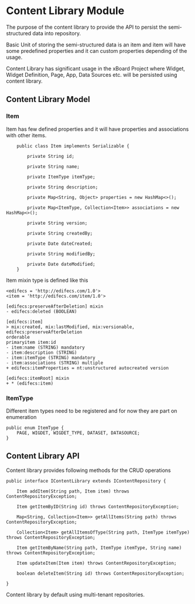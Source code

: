 # Content Library Module

The purpose of the content library to provide the API to persist the semi-structured data into repository.
 
Basic Unit of storing the semi-structured data is an item and item will have some predefined properties and it can custom properties depending of the usage.

Content Library has significant usage in the xBoard Project where Widget, Widget Definition, Page, App, Data Sources etc. will be persisted using content library.

## Content Library Model

### Item

Item has few defined properties and it will have properties and associations with other items.

        public class Item implements Serializable {
        
            private String id;
        
            private String name;
        
            private ItemType itemType;
        
            private String description;
        
            private Map<String, Object> properties = new HashMap<>();
        
            private Map<ItemType, Collection<Item>> associations = new HashMap<>();
        
            private String version;
        
            private String createdBy;
        
            private Date dateCreated;
        
            private String modifiedBy;
        
            private Date dateModified;
        }
        
Item mixin type is defined like this

    <edifecs = 'http://edifecs.com/1.0'>
    <item = 'http://edifecs.com/item/1.0'>
    
    [edifecs:preserveAfterDeletion] mixin
    - edifecs:deleted (BOOLEAN)
    
    [edifecs:item]
    > mix:created, mix:lastModified, mix:versionable, edifecs:preserveAfterDeletion
    orderable
    primaryitem item:id
    - item:name (STRING) mandatory
    - item:description (STRING)
    - item:itemType (STRING) mandatory
    - item:associations (STRING) multiple
    + edifecs:itemProperties = nt:unstructured autocreated version
    
    [edifecs:itemRoot] mixin
    + * (edifecs:item)

### ItemType

Different item types need to be registered and for now they are part on enumeration

    public enum ItemType {
        PAGE, WIGDET, WIGDET_TYPE, DATASET, DATASOURCE;
    }

## Content Library API

Content library provides following methods for the CRUD operations
 

    public interface IContentLibrary extends IContentRepository {
    
        Item addItem(String path, Item item) throws ContentRepositoryException;
    
        Item getItemByID(String id) throws ContentRepositoryException;
    
        Map<String, Collection<Item>> getAllItems(String path) throws ContentRepositoryException;
    
        Collection<Item> getAllItemsOfType(String path, ItemType itemType) throws ContentRepositoryException;
    
        Item getItemByName(String path, ItemType itemType, String name) throws ContentRepositoryException;
    
        Item updateItem(Item item) throws ContentRepositoryException;
    
        boolean deleteItem(String id) throws ContentRepositoryException;
    
    }
 
 Content library by default using multi-tenant repositories.
 